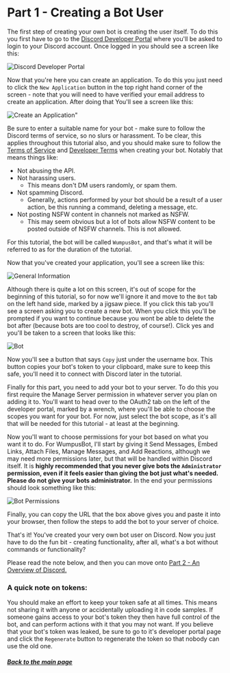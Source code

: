 # Part 1 - Creating a Bot User

The first step of creating your own bot is creating the user itself. To do this you first have to go to the [Discord Developer Portal](https://discord.com/developers) where you'll be asked to login to your Discord account. Once logged in you should see a screen like this:

![Discord Developer Portal](https://github.com/vcokltfre/bot-tutorial/raw/master/images/dev_portal_1.png "Discord Developer Portal")

Now that you're here you can create an application. To do this you just need to click the `New Application` button in the top right hand corner of the screen - note that you will need to have verified your email address to create an application. After doing that You'll see a screen like this:

![Create an Application"](https://github.com/vcokltfre/bot-tutorial/raw/master/images/dev_portal_2.png "Create an Application")

Be sure to enter a suitable name for your bot - make sure to follow the Discord terms of service, so no slurs or harassment. To be clear, this applies throughout this tutorial also, and you should make sure to follow the [Terms of Service](https://dis.gd/terms) and [Developer Terms](https://discord.com/developers/docs/legal) when creating your bot. Notably that means things like:

- Not abusing the API.
- Not harassing users.
  - This means don't DM users randomly, or spam them.
- Not spamming Discord.
  - Generally, actions performed by your bot should be a result of a user action, be this running a command, deleting a message, etc.
- Not posting NSFW content in channels not marked as NSFW.
  - This may seem obvious but a lot of bots allow NSFW content to be posted outside of NSFW channels. This is not allowed.

For this tutorial, the bot will be called `WumpusBot`, and that's what it will be referred to as for the duration of the tutorial.

Now that you've created your application, you'll see a screen like this:

![General Information](https://github.com/vcokltfre/bot-tutorial/raw/master/images/dev_portal_3.png "General Information")

Although there is quite a lot on this screen, it's out of scope for the beginning of this tutorial, so for now we'll ignore it and move to the `Bot` tab on the left hand side, marked by a jigsaw piece. If you click this tab you'll see a screen asking you to create a new bot. When you click this you'll be prompted if you want to continue because you wont be able to delete the bot after (because bots are too cool to destroy, of course!). Click yes and you'll be taken to a screen that looks like this:

![Bot](https://github.com/vcokltfre/bot-tutorial/raw/master/images/dev_portal_4.png "Bot")

Now you'll see a button that says `Copy` just under the username box. This button copies your bot's token to your clipboard, make sure to keep this safe, you'll need it to connect with Discord later in the tutorial.

Finally for this part, you need to add your bot to your server. To do this you first require the Manage Server permission in whatever server you plan on adding it to. You'll want to head over to the OAuth2 tab on the left of the developer portal, marked by a wrench, where you'll be able to choose the scopes you want for your bot. For now, just select the bot scope, as it's all that will be needed for this tutorial - at least at the beginning.

Now you'll want to choose permissions for your bot based on what you want it to do. For WumpusBot, I'll start by giving it Send Messages, Embed Links, Attach Files, Manage Messages, and Add Reactions, although we may need more permissions later, but that will be handled within Discord itself. It is **highly recommended that you never give bots the `Administrator` permission, even if it feels easier than giving the bot just what's needed. Please do not give your bots administrator.** In the end your permissions should look something like this:

![Bot Permissions](https://github.com/vcokltfre/bot-tutorial/raw/master/images/dev_portal_5.png "Bot Permissions")

Finally, you can copy the URL that the box above gives you and paste it into your browser, then follow the steps to add the bot to your server of choice.

That's it! You've created your very own bot user on Discord. Now you just have to do the fun bit - creating functionality, after all, what's a bot without commands or functionality?

Please read the note below, and then you can move onto [Part 2 - An Overview of Discord.](./part02.md)

### A quick note on tokens:

You should make an effort to keep your token safe at all times. This means not sharing it with anyone or accidentally uploading it in code samples. If someone gains access to your bot's token they then have full control of the bot, and can perform actions with it that you may not want. If you believe that your bot's token was leaked, be sure to go to it's developer portal page and click the `Regenerate` button to regenerate the token so that nobody can use the old one.

##### [Back to the main page](../README.md)